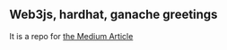 ## Web3js, hardhat, ganache greetings

It is a repo for [the Medium Article](https://kris-ograbek.medium.com/build-a-web-3-application-with-solidity-hardhat-react-and-web3js-61b7ff137885)

